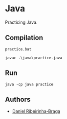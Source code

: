 # Java

Practicing Java.

## Compilation

```shell
practice.bat
```

```shell
javac .\java\practice.java
```

## Run

```shell
java -cp java practice
```

## Authors

- [Daniel Ribeirinha-Braga](https://github.com/DBragz)
